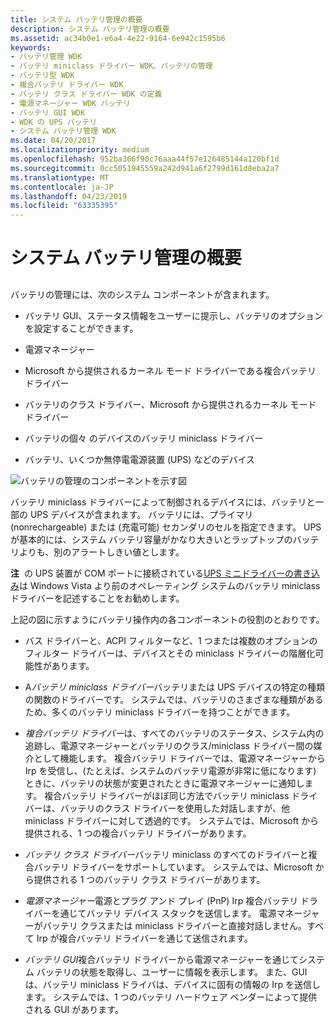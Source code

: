 ```yaml
---
title: システム バッテリ管理の概要
description: システム バッテリ管理の概要
ms.assetid: ac34b0e1-e6a4-4e22-9164-6e942c1595b6
keywords:
- バッテリ管理 WDK
- バッテリ miniclass ドライバー WDK、バッテリの管理
- バッテリ型 WDK
- 複合バッテリ ドライバー WDK
- バッテリ クラス ドライバー WDK の定義
- 電源マネージャー WDK バッテリ
- バッテリ GUI WDK
- WDK の UPS バッテリ
- システム バッテリ管理 WDK
ms.date: 04/20/2017
ms.localizationpriority: medium
ms.openlocfilehash: 952ba366f90c76aaa44f57e126485144a120bf1d
ms.sourcegitcommit: 0cc5051945559a242d941a6f2799d161d8eba2a7
ms.translationtype: MT
ms.contentlocale: ja-JP
ms.lasthandoff: 04/23/2019
ms.locfileid: "63335395"
---
```

# <a name="overview-of-system-battery-management"></a>システム バッテリ管理の概要


## <span id="ddk_overview_of_system_battery_management_dg"></span><span id="DDK_OVERVIEW_OF_SYSTEM_BATTERY_MANAGEMENT_DG"></span>


バッテリの管理には、次のシステム コンポーネントが含まれます。

-   バッテリ GUI、ステータス情報をユーザーに提示し、バッテリのオプションを設定することができます。

-   電源マネージャー

-   Microsoft から提供されるカーネル モード ドライバーである複合バッテリ ドライバー

-   バッテリのクラス ドライバー、Microsoft から提供されるカーネル モード ドライバー

-   バッテリの個々 のデバイスのバッテリ miniclass ドライバー

-   バッテリ、いくつか無停電電源装置 (UPS) などのデバイス

![バッテリの管理のコンポーネントを示す図 ](images/compbatt.png)

バッテリ miniclass ドライバーによって制御されるデバイスには、バッテリと一部の UPS デバイスが含まれます。 バッテリには、プライマリ (nonrechargeable) または (充電可能) セカンダリのセルを指定できます。 UPS が基本的には、システム バッテリ容量がかなり大きいとラップトップのバッテリよりも、別のアラートしきい値とします。

**注**  の UPS 装置が COM ポートに接続されている[UPS ミニドライバーの書き込み](writing-ups-minidrivers.md)は Windows Vista より前のオペレーティング システムのバッテリ miniclass ドライバーを記述することをお勧めします。

 

上記の図に示すようにバッテリ操作内の各コンポーネントの役割のとおりです。

-   バス ドライバーと、ACPI フィルターなど、1 つまたは複数のオプションのフィルター ドライバーは、デバイスとその miniclass ドライバーの階層化可能性があります。

-   A*バッテリ miniclass ドライバー*バッテリまたは UPS デバイスの特定の種類の関数のドライバーです。 システムでは、バッテリのさまざまな種類があるため、多くのバッテリ miniclass ドライバーを持つことができます。

-   *複合バッテリ ドライバー*は、すべてのバッテリのステータス、システム内の追跡し、電源マネージャーとバッテリのクラス/miniclass ドライバー間の媒介として機能します。 複合バッテリ ドライバーでは、電源マネージャーから Irp を受信し、(たとえば、システムのバッテリ電源が非常に低になります) ときに、バッテリの状態が変更されたときに電源マネージャーに通知します。 複合バッテリ ドライバーがほぼ同じ方法でバッテリ miniclass ドライバーは、バッテリのクラス ドライバーを使用した対話しますが、他 miniclass ドライバーに対して透過的です。 システムでは、Microsoft から提供される、1 つの複合バッテリ ドライバーがあります。

-   *バッテリ クラス ドライバー*バッテリ miniclass のすべてのドライバーと複合バッテリ ドライバーをサポートしています。 システムでは、Microsoft から提供される 1 つのバッテリ クラス ドライバーがあります。

-   *電源マネージャー*電源とプラグ アンド プレイ (PnP) Irp 複合バッテリ ドライバーを通じてバッテリ デバイス スタックを送信します。 電源マネージャーがバッテリ クラスまたは miniclass ドライバーと直接対話しません。すべて Irp が複合バッテリ ドライバーを通じて送信されます。

-   *バッテリ GUI*複合バッテリ ドライバーから電源マネージャーを通じてシステム バッテリの状態を取得し、ユーザーに情報を表示します。 また、GUI は、バッテリ miniclass ドライバは、デバイスに固有の情報の Irp を送信します。 システムでは、1 つのバッテリ ハードウェア ベンダーによって提供される GUI があります。

 

 




